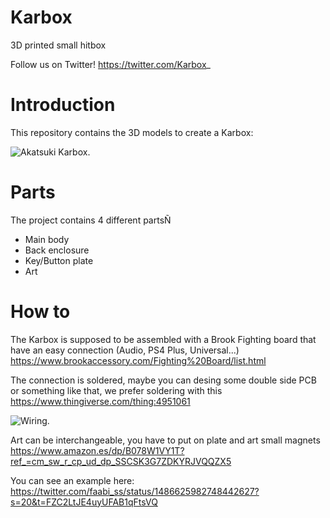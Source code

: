# Karbox
3D printed small hitbox

Follow us on Twitter! https://twitter.com/Karbox_

# Introduction
This repository contains the 3D models to create a Karbox: 

![Akatsuki Karbox](https://pbs.twimg.com/media/FLEzN54WUAM50pC?format=jpg&name=large "Akatsuki Karbox").

# Parts
The project contains 4 different partsÑ
- Main body
- Back enclosure
- Key/Button plate
- Art

# How to
The Karbox is supposed to be assembled with a Brook Fighting board that have an easy connection (Audio, PS4 Plus, Universal...) https://www.brookaccessory.com/Fighting%20Board/list.html

The connection is soldered, maybe you can desing some double side PCB or something like that, we prefer soldering with this https://www.thingiverse.com/thing:4951061

![Wiring](https://cdn.thingiverse.com/assets/cd/55/91/6f/50/large_display_wires.jpg "Wiring").

Art can be interchangeable, you have to put on plate and art small magnets https://www.amazon.es/dp/B078W1VY1T?ref_=cm_sw_r_cp_ud_dp_SSCSK3G7ZDKYRJVQQZX5

You can see an example here: https://twitter.com/faabi_ss/status/1486625982748442627?s=20&t=FZC2LtJE4uyUFAB1qFtsVQ
